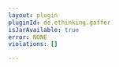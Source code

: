 ```yaml
---
layout: plugin
pluginId: de.ethinking.gaffer
isJarAvailable: true
error: NONE
violations: []

---
```

